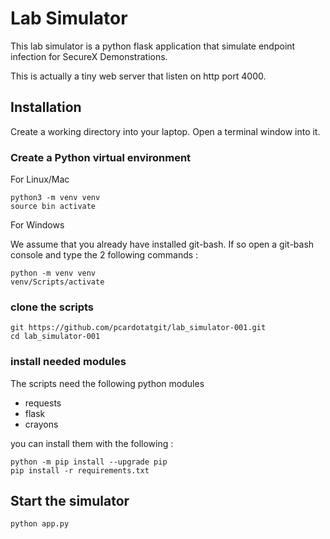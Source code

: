 # Lab Simulator

This lab simulator is a python flask application that simulate endpoint infection for SecureX Demonstrations.

This is actually a tiny web server that listen on http port 4000.

## Installation

Create a working directory into your laptop. Open a terminal window into it.

### Create a Python virtual environment

For Linux/Mac 

	python3 -m venv venv
	source bin activate

For Windows 
	
We assume that you already have installed git-bash.  If so open a git-bash console and type the 2 following commands :

	python -m venv venv 
	venv/Scripts/activate

### clone the scripts

	git https://github.com/pcardotatgit/lab_simulator-001.git
	cd lab_simulator-001
	
### install needed modules

The scripts need the following python modules

- requests
- flask
- crayons
	
you can install them with the following  :
	
	python -m pip install --upgrade pip
	pip install -r requirements.txt

## Start the simulator

	python app.py


